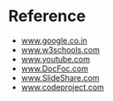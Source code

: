 # Reference 
- www.google.co.in
- www.w3schools.com
- www.youtube.com
- www.DocFoc.com
- www.SlideShare.com
- www.codeproject.com


